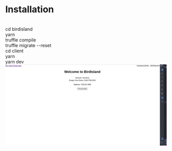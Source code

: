<h1>Installation</h1>
<br/>
cd birdisland
<br/>
yarn
<br/>
truffle compile
<br/>
truffle migrate --reset
<br/>
cd client
<br/>
yarn
<br/>
yarn dev
<br/>
<img src="./result.png"/>
